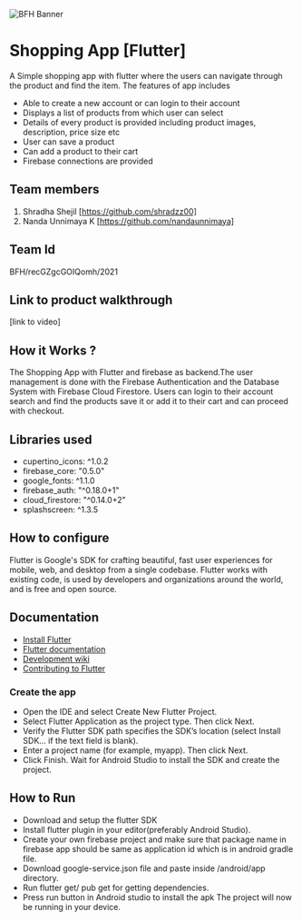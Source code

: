![BFH Banner](https://trello-attachments.s3.amazonaws.com/542e9c6316504d5797afbfb9/542e9c6316504d5797afbfc1/39dee8d993841943b5723510ce663233/Frame_19.png)
# Shopping App [Flutter]
A Simple shopping app with flutter where the users can navigate through the product and find the item.
The features of app includes
- Able to create a new account or can login to their account
- Displays a list of products from which user can select
- Details of every product is provided including product images, description, price size etc
- User can save a product
- Can add a product to their cart
- Firebase connections are provided
## Team members
1. Shradha Shejil [https://github.com/shradzz00]
2. Nanda Unnimaya K [https://github.com/nandaunnimaya]
## Team Id
BFH/recGZgcGOIQomh/2021
## Link to product walkthrough
[link to video]
## How it Works ?
The Shopping App with Flutter and firebase as backend.The user management is done with the Firebase Authentication and the Database System with Firebase Cloud Firestore.
Users can login to their account search and find the products save it or add it to their cart and can proceed with checkout.
## Libraries used
- cupertino_icons: ^1.0.2
- firebase_core: "0.5.0"
- google_fonts: ^1.1.0
- firebase_auth: "^0.18.0+1"
- cloud_firestore: "^0.14.0+2"
- splashscreen: ^1.3.5
## How to configure


Flutter is Google's SDK for crafting beautiful, fast user experiences for
mobile, web, and desktop from a single codebase. Flutter works with existing
code, is used by developers and organizations around the world, and is free
and open source.
## Documentation
* [Install Flutter](https://flutter.dev/get-started/)
* [Flutter documentation](https://flutter.dev/docs)
* [Development wiki](https://github.com/flutter/flutter/wiki)
* [Contributing to Flutter](https://github.com/flutter/flutter/blob/master/CONTRIBUTING.md)

### Create the app
* Open the IDE and select Create New Flutter Project.
* Select Flutter Application as the project type. Then click Next.
* Verify the Flutter SDK path specifies the SDK’s location (select Install SDK… if the text field is blank).
* Enter a project name (for example, myapp). Then click Next.
* Click Finish.
Wait for Android Studio to install the SDK and create the project.

## How to Run

- Download and setup the flutter SDK
- Install flutter plugin in your editor(preferably Android Studio).
- Create your own firebase project and make sure that package name in firebase app should be same as application id which is in android gradle file.
- Download google-service.json file and paste inside /android/app directory.
- Run flutter get/ pub get for getting dependencies.
- Press run button in Android studio to install the apk
The project will now be running in your device.
